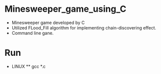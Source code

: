 # Minesweeper_game_using_C
* Minesweeper game developed by C
* Utilized FLood_Fill algorithm for implementing chain-discovering effect.
* Command line gane.
# Run
* LINUX
** gcc *.c
